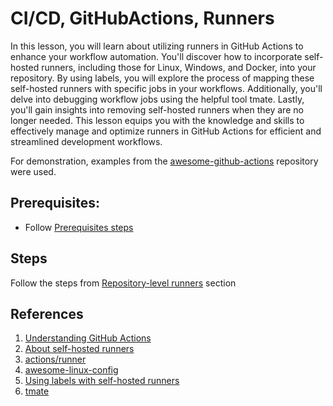 # CI/CD, GitHubActions, Runners

In this lesson, you will learn about utilizing runners in GitHub Actions to enhance your workflow automation. You'll discover how to incorporate self-hosted runners, including those for Linux, Windows, and Docker, into your repository. By using labels, you will explore the process of mapping these self-hosted runners with specific jobs in your workflows. Additionally, you'll delve into debugging workflow jobs using the helpful tool tmate. Lastly, you'll gain insights into removing self-hosted runners when they are no longer needed. This lesson equips you with the knowledge and skills to effectively manage and optimize runners in GitHub Actions for efficient and streamlined development workflows.

For demonstration, examples from the [awesome-github-actions](https://github.com/Alliedium/awesome-github-actions)  repository were used.

## Prerequisites:

 - Follow [Prerequisites steps](https://github.com/Alliedium/awesome-github-actions#prerequisites)

## Steps

Follow the steps from [Repository-level runners](https://github.com/Alliedium/awesome-github-actions#repository-level-runners) section

## References

1. [Understanding GitHub Actions](https://docs.github.com/en/actions/learn-github-actions/understanding-github-actions)
2. [About self-hosted runners](https://docs.github.com/en/actions/hosting-your-own-runners/managing-self-hosted-runners/about-self-hosted-runners)
3. [actions/runner](https://github.com/actions/runner)
4. [awesome-linux-config](https://github.com/Alliedium/awesome-linux-config)
5. [Using labels with self-hosted runners](https://docs.github.com/en/actions/hosting-your-own-runners/managing-self-hosted-runners/using-labels-with-self-hosted-runners)
6. [tmate](https://tmate.io/)